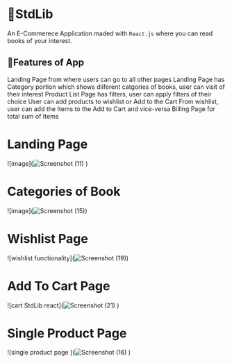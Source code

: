 # 📔StdLib 
An E-Commerece Application maded with `React.js` where you can read books of your interest.


## 💜Features of App

Landing Page from where users can go to all other pages
Landing Page has Category portion which shows diiferent catgories of books, user can visit of their interest
Product List Page has filters, user can apply filters of their choice
User can add products to wishlist or Add to the Cart 
From wishlist, user can add the Items to the Add to Cart and vice-versa
Billing Page for total sum of Items 


# Landing Page
![image](![Screenshot (11)](https://user-images.githubusercontent.com/62882531/179366860-f5f94a8a-c3a8-4ca8-972c-75bd83af1435.png)
)


# Categories of Book
![image](![Screenshot (15)](https://user-images.githubusercontent.com/62882531/179366885-d045b660-7e94-428d-9e7e-9c57ef1a6b69.png))



# Wishlist Page
![wishlist functionality](![Screenshot (19)](https://user-images.githubusercontent.com/62882531/179366935-b94f65f5-af11-455b-8969-55e79ac68772.png))



# Add To Cart Page
![cart StdLib react](![Screenshot (21)](https://user-images.githubusercontent.com/62882531/179366980-2c428402-7dfa-41da-92bd-af8dcd1894c2.png)
)

# Single Product Page
![single product page ](![Screenshot (16)](https://user-images.githubusercontent.com/62882531/179366997-2c2af7a0-7aab-4564-8467-c2ce1101f909.png)
)

